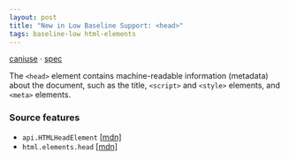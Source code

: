 ```yaml
---
layout: post
title: "New in Low Baseline Support: <head>"
tags: baseline-low html-elements
---
```


[caniuse](https://caniuse.com/?search=head) · [spec](https://html.spec.whatwg.org/multipage/semantics.html#the-head-element)

The `<head>` element contains machine-readable information (metadata) about the document, such as the title, `<script>` and `<style>` elements, and `<meta>` elements.

### Source features

- ``api.HTMLHeadElement`` [[mdn]](https://developer.mozilla.org/en-US/search?q=api.HTMLHeadElement)
- ``html.elements.head`` [[mdn]](https://developer.mozilla.org/en-US/search?q=html.elements.head)
